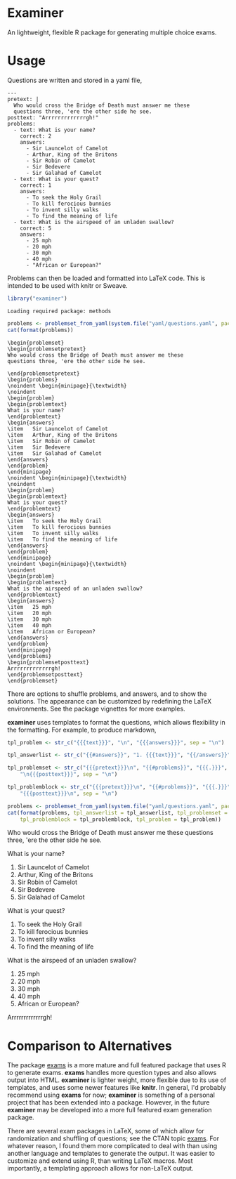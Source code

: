 

# Examiner

An lightweight, flexible R package for generating multiple choice exams.

# Usage

Questions are written and stored in a yaml file,

```
---
pretext: |
  Who would cross the Bridge of Death must answer me these 
  questions three, 'ere the other side he see.
posttext: "Arrrrrrrrrrrrrgh!"
problems:
  - text: What is your name?
    correct: 2
    answers:
      - Sir Launcelot of Camelot
      - Arthur, King of the Britons
      - Sir Robin of Camelot
      - Sir Bedevere
      - Sir Galahad of Camelot
  - text: What is your quest?
    correct: 1
    answers:
      - To seek the Holy Grail
      - To kill ferocious bunnies
      - To invent silly walks
      - To find the meaning of life
  - text: What is the airspeed of an unladen swallow?
    correct: 5
    answers:
      - 25 mph
      - 20 mph
      - 30 mph
      - 40 mph
      - "African or European?"
```


Problems can then be loaded and formatted into LaTeX code.
This is intended to be used with knitr or Sweave.

```r
library("examiner")
```

```
Loading required package: methods
```

```r
problems <- problemset_from_yaml(system.file("yaml/questions.yaml", package = "examiner"))
cat(format(problems))
```

```
\begin{problemset}
\begin{problemsetpretext}
Who would cross the Bridge of Death must answer me these 
questions three, 'ere the other side he see.

\end{problemsetpretext}
\begin{problems}
\noindent \begin{minipage}{\textwidth}
\noindent
\begin{problem}
\begin{problemtext}
What is your name?
\end{problemtext}
\begin{answers}
\item   Sir Launcelot of Camelot 
\item   Arthur, King of the Britons 
\item   Sir Robin of Camelot 
\item   Sir Bedevere 
\item   Sir Galahad of Camelot 
\end{answers}
\end{problem}
\end{minipage}
\noindent \begin{minipage}{\textwidth}
\noindent
\begin{problem}
\begin{problemtext}
What is your quest?
\end{problemtext}
\begin{answers}
\item   To seek the Holy Grail 
\item   To kill ferocious bunnies 
\item   To invent silly walks 
\item   To find the meaning of life 
\end{answers}
\end{problem}
\end{minipage}
\noindent \begin{minipage}{\textwidth}
\noindent
\begin{problem}
\begin{problemtext}
What is the airspeed of an unladen swallow?
\end{problemtext}
\begin{answers}
\item   25 mph 
\item   20 mph 
\item   30 mph 
\item   40 mph 
\item   African or European? 
\end{answers}
\end{problem}
\end{minipage}
\end{problems}
\begin{problemsetposttext}
Arrrrrrrrrrrrrgh!
\end{problemsetposttext}
\end{problemset}
```


There are options to shuffle problems, and answers, and to show the solutions.
The appearance can be customized by redefining the LaTeX environments.
See the package vignettes for more examples.

**examiner** uses templates to format the questions, which allows flexibility in the formatting.
For example, to produce markdown,

```r
tpl_problem <- str_c("{{{text}}}", "\n", "{{{answers}}}", sep = "\n")

tpl_answerlist <- str_c("{{#answers}}", "1. {{{text}}}", "{{/answers}}", sep = "\n")

tpl_problemset <- str_c("{{{pretext}}}\n", "{{#problems}}", "{{{.}}}", "{{/problems}}", 
    "\n{{{posttext}}}", sep = "\n")

tpl_problemblock <- str_c("{{{pretext}}}\n", "{{#problems}}", "{{{.}}}", "{{/problems}}", 
    "{{{posttext}}}\n", sep = "\n")

problems <- problemset_from_yaml(system.file("yaml/questions.yaml", package = "examiner"))
cat(format(problems, tpl_answerlist = tpl_answerlist, tpl_problemset = tpl_problemset, 
    tpl_problemblock = tpl_problemblock, tpl_problem = tpl_problem))
```

Who would cross the Bridge of Death must answer me these 
questions three, 'ere the other side he see.


What is your name?


1. Sir Launcelot of Camelot
1. Arthur, King of the Britons
1. Sir Robin of Camelot
1. Sir Bedevere
1. Sir Galahad of Camelot

What is your quest?


1. To seek the Holy Grail
1. To kill ferocious bunnies
1. To invent silly walks
1. To find the meaning of life

What is the airspeed of an unladen swallow?


1. 25 mph
1. 20 mph
1. 30 mph
1. 40 mph
1. African or European?

Arrrrrrrrrrrrrgh!



# Comparison to Alternatives

The package [exams](http://cran.r-project.org/web/packages/exams/index.html) is a more mature and full featured package that uses R to generate exams.
**exams** handles more question types and also allows output into HTML.
**examiner** is lighter weight, more flexible due to its use of templates, and uses some newer features like **knitr**.
In general, I'd probably recommend using **exams** for now; **examiner** is something of a personal project that has been extended into a package.
However, in the future **examiner** may be developed into a more full featured exam generation package.

There are several exam packages in LaTeX, some of which allow for randomization and shuffling of questions; see the CTAN topic [exams](http://www.ctan.org/topic/exam).
For whatever reason, I found them more complicated to deal with than using another language and templates to generate the output.
It was easier to customize and extend using R, than writing LaTeX macros.
Most importantly, a templating approach allows for non-LaTeX output.

<!--  LocalWords:  knitr LaTeX CTAN templating
 -->
